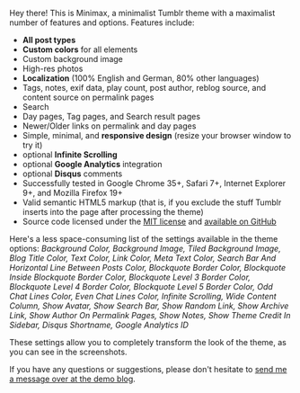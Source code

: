Hey there! This is Minimax, a minimalist Tumblr theme with a maximalist number of features and options. Features include:

* **All post types**
* **Custom colors** for all elements
* Custom background image
* High-res photos
* **Localization** (100% English and German, 80% other languages)
* Tags, notes, exif data, play count, post author, reblog source, and content source on permalink pages
* Search
* Day pages, Tag pages, and Search result pages
* Newer/Older links on permalink and day pages
* Simple, minimal, and **responsive design** (resize your browser window to try it)
* optional **Infinite Scrolling**
* optional **Google Analytics** integration
* optional **Disqus** comments
* Successfully tested in Google Chrome 35+, Safari 7+, Internet Explorer 9+, and Mozilla Firefox 19+
* Valid semantic HTML5 markup (that is, if you exclude the stuff Tumblr inserts into the page after processing the theme)
* Source code licensed under the [MIT license](https://github.com/doersino/Tumblr-Themes#license-mit) and [available on GitHub](https://github.com/doersino/Tumblr-Themes)

Here's a less space-consuming list of the settings available in the theme options: *Background Color, Background Image, Tiled Background Image, Blog Title Color, Text Color, Link Color, Meta Text Color, Search Bar And Horizontal Line Between Posts Color, Blockquote Border Color, Blockquote Inside Blockquote Border Color, Blockquote Level 3 Border Color, Blockquote Level 4 Border Color, Blockquote Level 5 Border Color, Odd Chat Lines Color, Even Chat Lines Color, Infinite Scrolling, Wide Content Column, Show Avatar, Show Search Bar, Show Random Link, Show Archive Link, Show Author On Permalink Pages, Show Notes, Show Theme Credit In Sidebar, Disqus Shortname, Google Analytics ID*

These settings allow you to completely transform the look of the theme, as you can see in the screenshots.

If you have any questions or suggestions, please don't hesitate to [send me a message over at the demo blog](http://minimaxtheme.tumblr.com/ask).
